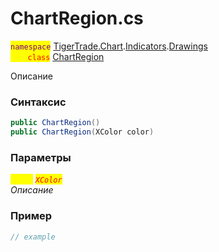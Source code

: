 
# ChartRegion.cs
<mark style="color:purple;">`namespace`</mark> [TigerTrade.Chart](../../../../../TigerTrade.Chart.md).[Indicators](../../../../../TigerTrade.Chart/Indicators.md).[Drawings](../../../../../TigerTrade.Chart/Indicators/Drawings.md)  
<mark style="color:red;">&nbsp;&nbsp;&nbsp;&nbsp;&nbsp;&nbsp;&nbsp;`class`</mark> [ChartRegion](../../ChartRegion.cs.md)

Описание

### Синтаксис
```csharp
public ChartRegion()
public ChartRegion(XColor color)
```
### Параметры  
<mark style="color:yellow;">`color`</mark> <mark style="color:red;">*`XColor`*</mark>  
 *Описание*  
  


### Пример  
```csharp
// example
```
                    
                    